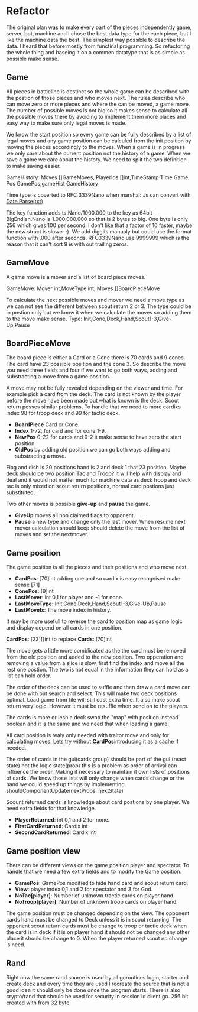 # Refactor

The original plan was to make every part of the pieces independently game,
server, bot, machine and I chose the best data type for the each piece,
but I like the machine data the best. The simplest way possible to describe
the data. I heard that before mostly from functinal programming. So refactoring
the whole thing and baseing it on a commen datatype that is as simple as
possible make sense.

## Game

All pieces in battleline is destinct so the whole game can be described with the
postion of those pieces and who moves next. The rules describe who can move zero
or more pieces and where the can be moved, a game move. The number of possible
moves is not big so it makes sense to calculate all the possible moves there by
avoiding to implement them more places and easy way to make sure only legal
moves is made.

We know the start position so every game can be fully described by a list of legal
moves and any game position can be calculed from the init position by moving the
pieces accordingly to the moves. When a game is in progress we only care about
the current position not the history of a game. When we save a game we care about the
history. We need to split the two definition to make saving easier.

GameHistory: Moves []GameMoves, PlayerIds []int,TimeStamp Time
Game: Pos GamePos,gameHist GameHistory

Time type is coverted to RFC 3339Nano when marshal:
Js can convert with [Date.Parse(txt)](https://stackoverflow.com/questions/11318634/how-to-convert-date-in-rfc-3339-to-the-javascript-date-objectmilliseconds-since)

The key function adds ts.Nano/1000.000 to the key as 64bit BigEndian.Nano is
1.000.000.000 so that is 2 bytes to big. One byte is only 256 which gives 100
per second. I don't like that a factor of 10 faster, maybe the new struct
is slower :).
We add diggits manualy but could use the format function with .000 after
seconds. RFC3339Nano use 9999999 which is the reason that it can't sort 9 is
with out trailing zeros.


## GameMove

A game move is a mover and a list of board piece moves.

GameMove: Mover int,MoveType int, Moves []BoardPieceMove

To calculate the next possible moves and mover we need a move type
as we can not see the different between scout return 2 or 3.
The type could be in postion only but we know it when we calculate
the moves so adding them to the move make sense.
Type: Init,Cone,Deck,Hand,Scout1-3,Give-Up,Pause

## BoardPieceMove

The board piece is either a Card or a Cone there is 70 cards and 9 cones. The card
have 23 possible position and the cone 3. So describe the move you need three fields
and four if we want to go both ways, adding and substracting a move from a game
position. 
 
A move may not be fully revealed depending on the viewer and time. For example pick
a card from the deck. The card is not known by the player before the move have been
made but what is known is the deck. Scout return posses similar problems. To handle
that we need to more cardixs index 98 for troop deck and 99 for tactic deck.

* **BoardPiece** Card or Cone.
* **Index** 1-72, for card and for cone 1-9.
* **NewPos** 0-22 for cards and 0-2 it make sense to have zero the start position.
* **OldPos** by adding old position we can go both ways adding and substracting a move.

Flag and dish is 20 positions hand is 2 and deck 1 that 23 position. Maybe deck should be two position
Tac and Troop? It will help with display and deal and it would not matter much for machine data as
deck troop and deck tac is only mixed on scout return positions, normal card postions just
substituted.

Two other moves is possible **give-up** and **pause** the game. 
* **GiveUp**  moves all non claimed flags to opponent.
* **Pause** a new type and change only the last mover. When resume next mover calculation should keep should delete the move from the list of moves and set the nextmover.

## Game position

The game position is all the pieces and their positions and who move next.

* **CardPos**: [70]int adding one and so cardix is easy recognised make sense [71]
* **ConePos**: [9]int
* **LastMover**: int 0,1 for player and -1 for none.
* **LastMoveType**: Init,Cone,Deck,Hand,Scout1-3,Give-Up,Pause
* **LastMoveIx**: The move index in history.

It may be more usefull to reverse the card to position map as game logic and display 
depend on all cards in one position.

**CardPos**: [23][]int to replace **Cards**: [70]int

The move gets a little more comblicated as the the card must be removed from the old
position and added to the new position. Two opperation and removing a value from a slice is slow,
first find the index and move all the rest one postion. The two is not equal in the information they
can hold as a list can hold order.

The order of the deck can be used to suffle and then draw a card move can be done with
out search and select. This will make two deck positions optimal. Load game from file
will still cost extra time. It also make scout return very logic. However it must 
be resuffle when send on to the players.

The cards is more or lesh a deck swap the "map" with position instead boolean and it
is the same and we need that when loading a game.

All card position is realy only needed with traitor move and only for
calculating moves. Lets try without **CardPos**introducing it as a cache if needed.

The order of cards in the gui(cards group) should be part of the gui (react state) not
the logic state(prop) this is a problem as order of arrival can influence the order.
Making it necessary to maintain it own lists of positions of cards. We know those lists
will only change when cards change or the hand we could speed up things by implementing
shouldComponentUpdate(nextProps, nextState)

Scount returned cards is knowledge about card postions by one player. We need extra 
fields for that knowledge.

* **PlayerReturned**: int 0,1 and 2 for none.
* **FirstCardReturned**: Cardix int
* **SecondCardReturned**: Cardix int

## Game position view

There can be different views on the game position player and spectator.
To handle that we need a few extra fields and to modify the Game position.

* **GamePos**: GamePos modified to hide hand card and scout return card.
* **View**: player index 0,1 and 2 for spectator and 3 for God.
* **NoTac[player]**: Number of unknown tractic cards on player hand.
* **NoTroop[player]**: Number of unknown troop cards on player hand. 

The game position must be changed depending on the view. 
The opponent cards hand must be changed to Deck unless it is in
scout returning. The opponent scout return cards must be change to troop or
tactic deck when the card is in deck if it is on player hand it should not be 
changed any other place it should be change to 0.
When the player returned scout no change is need.

## Rand

Right now the same rand source is used by all goroutines login, starter and create deck and every time they are used
I recreate the source that is not a good idea it should only be done once the program starts. There is also
crypto/rand that should be used for security in session id client.go. 256 bit created with from 32 byte.
